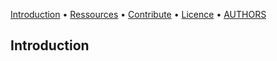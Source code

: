 [Introduction](README.md) • [Ressources](RESSOURCES.md) •
[Contribute](CONTRIBUTING.md) • [Licence](LICENCE.md) • [AUTHORS](AUTHORS.md)

## Introduction
